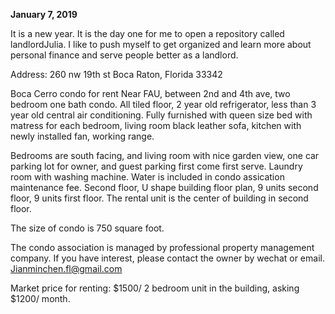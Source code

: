 
**January 7, 2019**<br>

It is a new year. It is the day one for me to open a repository called landlordJulia. I like to push myself to get organized and learn more about personal finance and serve people better as a landlord. 

Address:
260 nw 19th st
Boca Raton, Florida 33342

Boca Cerro condo for rent
Near FAU, between 2nd and 4th ave, two bedroom one bath condo. All tiled floor, 2 year old refrigerator, less than 3 year old central air conditioning. Fully furnished with queen size bed with matress for each bedroom, living room black leather sofa, kitchen with newly installed fan, working range. 

Bedrooms are south facing, and living room with nice garden view, one car parking lot for owner, and guest parking first come first serve. Laundry room with washing machine. Water is included in condo assication maintenance fee. Second floor, U shape building floor plan, 9 units second floor, 9 units first floor. The rental unit is the center of building in second floor. 

The size of condo is 750 square foot. 

The condo association is managed by professional property management company. 
If you have interest, please contact the owner by wechat or email. Jianminchen.fl@gmail.com

Market price for renting: $1500/ 2 bedroom unit in the building, asking $1200/ month. 




